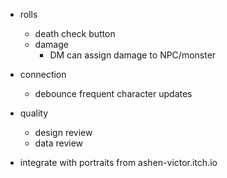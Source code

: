 - rolls
  - death check button
  - damage
    - DM can assign damage to NPC/monster

- connection
  - debounce frequent character updates

- quality
  - design review
  - data review

- integrate with portraits from ashen-victor.itch.io